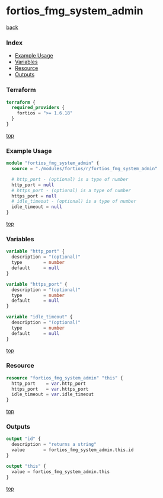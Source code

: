 # fortios_fmg_system_admin

[back](../fortios.md)

### Index

- [Example Usage](#example-usage)
- [Variables](#variables)
- [Resource](#resource)
- [Outputs](#outputs)

### Terraform

```terraform
terraform {
  required_providers {
    fortios = ">= 1.6.18"
  }
}
```

[top](#index)

### Example Usage

```terraform
module "fortios_fmg_system_admin" {
  source = "./modules/fortios/r/fortios_fmg_system_admin"

  # http_port - (optional) is a type of number
  http_port = null
  # https_port - (optional) is a type of number
  https_port = null
  # idle_timeout - (optional) is a type of number
  idle_timeout = null
}
```

[top](#index)

### Variables

```terraform
variable "http_port" {
  description = "(optional)"
  type        = number
  default     = null
}

variable "https_port" {
  description = "(optional)"
  type        = number
  default     = null
}

variable "idle_timeout" {
  description = "(optional)"
  type        = number
  default     = null
}
```

[top](#index)

### Resource

```terraform
resource "fortios_fmg_system_admin" "this" {
  http_port    = var.http_port
  https_port   = var.https_port
  idle_timeout = var.idle_timeout
}
```

[top](#index)

### Outputs

```terraform
output "id" {
  description = "returns a string"
  value       = fortios_fmg_system_admin.this.id
}

output "this" {
  value = fortios_fmg_system_admin.this
}
```

[top](#index)